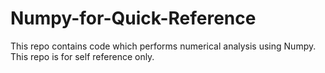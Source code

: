 # Numpy-for-Quick-Reference
This repo contains code which performs numerical analysis using Numpy. This repo is for self reference only.
